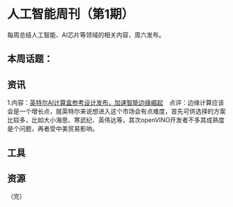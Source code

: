 # 人工智能周刊（第1期）
每周总结人工智能、AI芯片等领域的相关内容，周六发布。

## 本周话题：

## 资讯
1.内容：[英特尔AI计算盒参考设计发布，加速智能边缘崛起](https://baijiahao.baidu.com/s?id=1673724003869977583&wfr=spider&for=pc)
&ensp; 点评：边缘计算应该会是一个增长点，就英特尔来说想进入这个市场会有点难度，首先可供选择的方案比较多，比如大小海思、寒武纪、英伟达等，其次openVINO开发者不多其成熟度是个问题，再者受中美贸易影响。
## 工具

## 资源

（完）